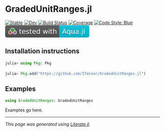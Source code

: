 # GradedUnitRanges.jl

[![Stable](https://img.shields.io/badge/docs-stable-blue.svg)](https://ITensor.github.io/GradedUnitRanges.jl/stable/)
[![Dev](https://img.shields.io/badge/docs-dev-blue.svg)](https://ITensor.github.io/GradedUnitRanges.jl/dev/)
[![Build Status](https://github.com/ITensor/GradedUnitRanges.jl/actions/workflows/CI.yml/badge.svg?branch=main)](https://github.com/ITensor/GradedUnitRanges.jl/actions/workflows/CI.yml?query=branch%3Amain)
[![Coverage](https://codecov.io/gh/ITensor/GradedUnitRanges.jl/branch/main/graph/badge.svg)](https://codecov.io/gh/ITensor/GradedUnitRanges.jl)
[![Code Style: Blue](https://img.shields.io/badge/code%20style-blue-4495d1.svg)](https://github.com/invenia/BlueStyle)
[![Aqua](https://raw.githubusercontent.com/JuliaTesting/Aqua.jl/master/badge.svg)](https://github.com/JuliaTesting/Aqua.jl)

## Installation instructions

```julia
julia> using Pkg: Pkg

julia> Pkg.add("https://github.com/ITensor/GradedUnitRanges.jl")
```

## Examples

````julia
using GradedUnitRanges: GradedUnitRanges
````

Examples go here.

---

*This page was generated using [Literate.jl](https://github.com/fredrikekre/Literate.jl).*

